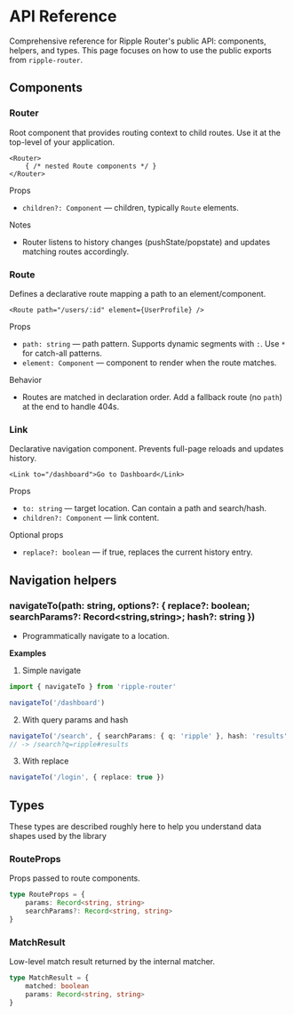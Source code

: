 # API Reference

Comprehensive reference for Ripple Router's public API: components, helpers,
and types. This page focuses on how to use the public exports from `ripple-router`.

## Components

### Router

Root component that provides routing context to child routes. Use it at the
top-level of your application.

``` JSX
<Router>
    { /* nested Route components */ }
</Router>
```

Props
- `children?: Component` — children, typically `Route` elements.

Notes
- Router listens to history changes (pushState/popstate) and updates matching
    routes accordingly.

### Route

Defines a declarative route mapping a path to an element/component.

``` JSX
<Route path="/users/:id" element={UserProfile} />
```

Props
- `path: string` — path pattern. Supports dynamic segments with `:`. Use `*` for catch-all patterns.
- `element: Component` — component to render when the route matches.

Behavior
- Routes are matched in declaration order. Add a fallback route (no `path`) at the end to handle 404s.

### Link

Declarative navigation component. Prevents full-page reloads and updates history.

``` JSX
<Link to="/dashboard">Go to Dashboard</Link>
```

Props
- `to: string` — target location. Can contain a path and search/hash.
- `children?: Component` — link content.

Optional props
- `replace?: boolean` — if true, replaces the current history entry.

## Navigation helpers

### navigateTo(path: string, options?: { replace?: boolean; searchParams?: Record<string,string>; hash?: string })

- Programmatically navigate to a location.

**Examples**

1. Simple navigate

```typescript
import { navigateTo } from 'ripple-router'

navigateTo('/dashboard')
```

2. With query params and hash

```typescript
navigateTo('/search', { searchParams: { q: 'ripple' }, hash: 'results' })
// -> /search?q=ripple#results
```

3. With replace

```typescript
navigateTo('/login', { replace: true })
```

## Types

These types are described roughly here to help you understand data shapes used by the library

### RouteProps

Props passed to route components.

```typescript
type RouteProps = {
    params: Record<string, string>
    searchParams?: Record<string, string>
}
```

### MatchResult

Low-level match result returned by the internal matcher.

```typescript
type MatchResult = {
    matched: boolean
    params: Record<string, string>
}
```